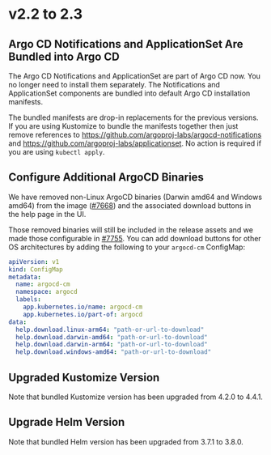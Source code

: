 # v2.2 to 2.3

## Argo CD Notifications and ApplicationSet Are Bundled into Argo CD

The Argo CD Notifications and ApplicationSet are part of Argo CD now. You no longer need to install them separately.
The Notifications and ApplicationSet components are bundled into default Argo CD installation manifests.

The bundled manifests are drop-in replacements for the previous versions. If you are using Kustomize to bundle the manifests together then just
remove references to https://github.com/argoproj-labs/argocd-notifications and https://github.com/argoproj-labs/applicationset. No action is required
if you are using `kubectl apply`.

## Configure Additional ArgoCD Binaries

We have removed non-Linux ArgoCD binaries (Darwin amd64 and Windows amd64) from the image ([#7668](https://github.com/argoproj/argo-cd/pull/7668)) and the associated download buttons in the help page in the UI.

Those removed binaries will still be included in the release assets and we made those configurable in [#7755](https://github.com/argoproj/argo-cd/pull/7755). You can add download buttons for other OS architectures by adding the following to your `argocd-cm` ConfigMap:

```yaml
apiVersion: v1
kind: ConfigMap
metadata:
  name: argocd-cm
  namespace: argocd
  labels:
    app.kubernetes.io/name: argocd-cm
    app.kubernetes.io/part-of: argocd
data:
  help.download.linux-arm64: "path-or-url-to-download"
  help.download.darwin-amd64: "path-or-url-to-download"
  help.download.darwin-arm64: "path-or-url-to-download"
  help.download.windows-amd64: "path-or-url-to-download"
```

## Upgraded Kustomize Version

Note that bundled Kustomize version has been upgraded from 4.2.0 to 4.4.1.

## Upgrade Helm Version

Note that bundled Helm version has been upgraded from 3.7.1 to 3.8.0.
